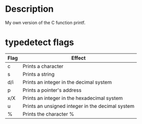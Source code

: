 # Description
My own version of the C function printf.
# typedetect flags
| Flag |   Effect |
| ------- | --------- |
|   c    | Prints a character |
|   s    | Prints a string    |
|  d/i   | Prints an integer in the decimal system |
|   p    | Prints a pointer's address |
|  x/X   | Prints an integer in the hexadecimal system |
|   u    | Prints an unsigned integer in the decimal system | 
|   %    | Prints the character % |
